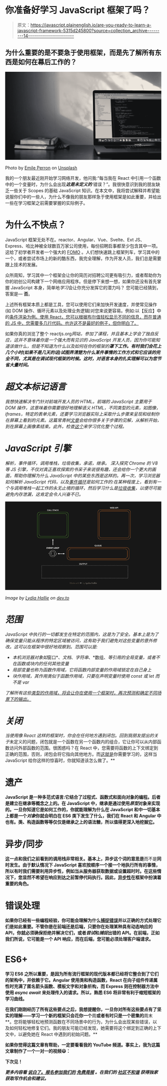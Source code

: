 # 你准备好学习 JavaScript 框架了吗？

> 原文：<https://javascript.plainenglish.io/are-you-ready-to-learn-a-javascript-framework-5315d245800?source=collection_archive---------14----------------------->

## 为什么重要的是不要急于使用框架，而是先了解所有东西是如何在幕后工作的？

![](img/d5f1a464e496c8cd03205b4a1cf5d6aa.png)

Photo by [Emile Perron](https://unsplash.com/@emilep?utm_source=unsplash&utm_medium=referral&utm_content=creditCopyText) on [Unsplash](https://unsplash.com/s/photos/javascript?utm_source=unsplash&utm_medium=referral&utm_content=creditCopyText)

我的一个朋友最近刚开始学习网络开发，他问我:“每当我在 React 中引用一个函数中的一个变量时，为什么会出现***这是未定义的*** 错误？”。我很快意识到我的朋友缺乏一些关于 Scopes 的基础 JavaScript 知识。在本文中，我将尝试解释并希望能说服你们中的一些人，为什么不像我的朋友那样急于使用框架是如此重要，并给出一些在学习框架之前需要掌握的实际例子。

# 为什么不快点？

JavaScript 框架无处不在。reactor、Angular、Vue、Svelte、Ext JS、Express、哈比神被全球数百万家公司使用，每份招聘启事都至少包含其中一项。这给了初学者开发者一个强大的 [FOMO](https://en.wikipedia.org/wiki/Fear_of_missing_out) 。人们想快速跳上框架列车，学习其中的一个，或者尝试市场上的新的酷东西，我完全理解，作为开发人员，我们总是需要跟上技术的发展。

众所周知，学习其中一个框架会让你的简历对招聘公司更有吸引力，或者帮助你为你的初创公司构建下一个网络应用程序。但是停下来想一想，如果你还没有首先掌握 JavaScript 本身，简单地*学习*会让你充分发挥它的潜力吗？
您可能已经猜到，答案是— **否**。

上述所有框架本质上都是工具，您可以使用它们来加快开发速度，并使常见操作(如 DOM 操作、循环元素以及处理业务逻辑)对您来说更容易。例如:以【反应】中的[条件渲染为例。使用 React，您可以根据布尔值轻松显示不同的信息，而在普通的 JS 中，您需要多几行代码。也许这不是最好的例子，但你明白了。](https://reactjs.org/docs/conditional-rendering.html)

如果你真的浏览了整个 reactjs.org*网站，参加了课程，并且基本上学会了独自反应，这并不意味着你是一个强大而有见识的 JavaScript 开发人员，因为你可能知道该做什么，但是不知道为什么以及如何在你的框架的**罩下工作。有时我们会花上几个小时(如果不是几天的话)试图弄清楚为什么某件事情的工作方式和它应该的完全不同，尤其是在调试现代框架的时候。这时，对语言本身的扎实理解可以为您节省大量时间。***

# *超文本标记语言*

*我想快速解决专门针对前端开发人员的 HTML。前端的 JavaScript 主要用于 DOM 操作，这意味着你需要很好地理解语义 HTML，不同类型的元素，如图像，iframes，特定的表单元素，还要学习浏览器实际上采取什么步骤来呈现和绘制你在屏幕上看到的元素。这篇常青树[文章](https://www.html5rocks.com/en/tutorials/internals/howbrowserswork/)会给你很多关于步骤的见解，从解析开始，到在屏幕上画像素结束。此外，检查[这个](https://developers.google.com/web/fundamentals/performance/rendering)来学习优化整个过程。*

# *JavaScript 引擎*

*解析，事件循环，调用堆栈，垃圾收集，承诺，继承。
深入探究 Chrome 的 V8 等 JS 引擎，不仅对真正喜欢探索的书呆子来说很有趣，还会给你一个更大的画面，帮助你理解为什么 JavaScript 中的某些东西是这样的。再一次，学习浏览器如何解析 JavaScript 代码，以及[事件循环](https://youtu.be/8aGhZQkoFbQ)是如何工作的:在某种程度上，看到有一个与调用堆栈一起工作的永无止境的循环，然后学习什么是[垃圾收集](https://javascript.info/garbage-collection)，以便尽可能避免内存泄漏，这肯定会令人兴奋不已。*

*![](img/a569014ca99269f4c7d75e1d1cb8f221.png)*

*Image by [Lydia Hallie](https://twitter.com/lydiahallie) on [dev.to](https://dev.to/lydiahallie/javascript-visualized-event-loop-3dif)*

# *范围*

*JavaScript 中执行的一切都发生在特定的范围内，这是为了安全。基本上是为了确保变量只能从程序的特定区域被访问，这有助于我们避免对这些变量的意外修改。这可以在框架中很好地观察到。范围可以是:*

*   *本机浏览器对象如*窗口*、*文档*、*字符串*、*数组、*等引用的全局变量，或者不在函数或块内的任何其他变量*
*   *局部变量也称为函数作用域，它将函数内部变量的作用域锁定在自己身上*
*   *块作用域，其作用类似于函数作用域，只要在声明变量时使用 const 或 let 而不是 var*

*了解所有这些[类型的作用域，将会让你在使用一个框架时，再次预测和确定不同场景下的输出。](https://dev.to/sjsouvik/all-about-functions-and-scopes-in-javascript-1ac5)*

# *关闭*

*当使用像 React 这样的框架时，你会在任何地方遇到闭包。回到我朋友提出的关于*未定义的问题，闭包就是一个函数在另一个函数内的组合，它让你可以从内部函数访问外部函数的范围。很困惑吗？在 React 中，您需要将函数的上下文绑定到正确的范围，否则，闭包会将它指向其他地方。而[这就是](https://developer.mozilla.org/en-US/docs/Web/JavaScript/Closures)你需要学习的，这样当 JavaScript 给你这样的惊喜时，你就知道该怎么做了。**

# **遗产**

**JavaScript 是一种多范式语言:它结合了过程式、函数式和面向对象的编程。后者是建立在继承等概念之上的。在 JavaScript 中，继承是通过使用*原型*对象来实现的。一旦你知道它是如何工作的，你就能理解为什么在 JavaScript **和**中一切基本上都是一个*对象*你就会明白在 ES6 类下发生了什么，我们在 React 和 Angular 中也有。类、构造函数等等仅仅是继承之上的语法糖，所以值得更深入地挖掘[它](https://developer.mozilla.org/en-US/docs/Learn/JavaScript/Objects/Inheritance)。**

# **异步/同步**

**这一点和我们之前看到的调用栈非常相关。基本上，异步这个词的意思是**而不是**同时发生。由于默认情况下 JavaScript 喜欢按顺序一个接一个地执行所有的事情，所以有时我们需要利用异步性，例如当从服务器获取数据或设置超时时。在这些情况下，您显然不希望在响应到达之前暂停代码执行。因此，[异步性](https://dev.to/lydiahallie/javascript-visualized-promises-async-await-5gke)在框架中扮演着重要的角色。**

# **错误处理**

**如果你已经有一些编程经验，你可能会理解为什么[捕捉错误](https://javascript.info/try-catch)并以正确的方式处理它们是如此重要。不管你是在前端还是后端，只要你在处理某种具有动态响应的 API，你就必须确保拒绝并解决它们，或者*尝试*和*捕捉*出错的 API。在前端，正如我们所说，它可能是一个 API 响应，而在后端，您可能必须处理客户端请求。**

# **ES6+**

**学习 ES6 之所以重要，是因为所有流行框架的现代版本都已经将它整合到了它们的架构中，并依赖于它。Angular 使用类和构造函数，React 在向子组件传递属性时充满了匿名箭头函数、模板文字和对象析构，而 Express 则在控制器方法中使用 *async await* 来处理传入的请求。所以，熟悉 ES6 将非常有利于缩短框架的学习曲线。**

**在我们刚刚经历了所有这些要点之后，我想提醒你，一旦你对所有这些要点有了坚实的理解——**学习一个新的框架**只会花你一个**周**或者有时只是一个密集的**周末**。您将能够轻松地预测函数在不同场景中的行为，为什么会出现某些错误，以及如何轻松地修复它们。我的朋友可能已经发现，她需要将这个绑定到正确的上下文中，以避免她在 React 中遇到的初始问题。**

**如果你觉得这篇文章有帮助，一定要看看我的 YouTube 频道。事实上，我为这篇文章制作了一个一对一的视频😃：**

**下次见！**

***更多内容看* [***说白了。报名参加我们的***](http://plainenglish.io/) **[***免费周报***](http://newsletter.plainenglish.io/) *。在我们的* [***社区不和谐***](https://discord.gg/GtDtUAvyhW) *获得独家获取写作机会和建议。*****